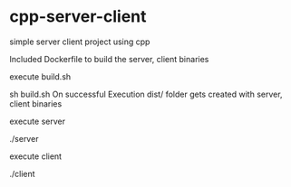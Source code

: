 # cpp-server-client
simple server client project using cpp

Included Dockerfile to build the server, client binaries

execute build.sh

sh build.sh
On successful Execution dist/ folder gets created with server, client binaries

execute server

./server <port>
 
execute client
 
./client <server-ip> <port>
